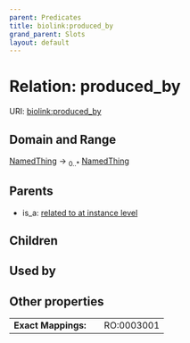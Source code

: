 ```yaml
---
parent: Predicates
title: biolink:produced_by
grand_parent: Slots
layout: default
---
```


# Relation: produced_by




URI: [biolink:produced_by](https://w3id.org/biolink/vocab/produced_by)

## Domain and Range

[NamedThing](NamedThing.md) ->  <sub>0..\*</sub> [NamedThing](NamedThing.md)

## Parents

 *  is_a: [related to at instance level](related_to_at_instance_level.md)

## Children


## Used by


## Other properties

|  |  |  |
| --- | --- | --- |
| **Exact Mappings:** | | RO:0003001 |

